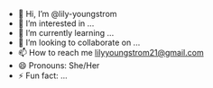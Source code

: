 - 👋 Hi, I’m @lily-youngstrom
- 👀 I’m interested in ...
- 🌱 I’m currently learning ...
- 💞️ I’m looking to collaborate on ...
- 📫 How to reach me lilyyoungstrom21@gmail.com
- 😄 Pronouns: She/Her
- ⚡ Fun fact: ...

<!---
lily-youngstrom/lily-youngstrom is a ✨ special ✨ repository because its `README.md` (this file) appears on your GitHub profile.
You can click the Preview link to take a look at your changes.
--->
